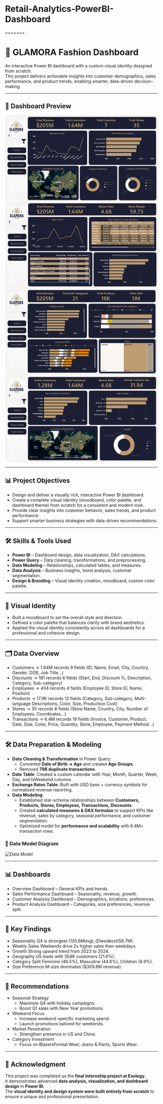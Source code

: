 # Retail-Analytics-PowerBI-Dashboard
=======
# 👗 GLAMORA Fashion Dashboard

An interactive Power BI dashboard with a custom visual identity designed from scratch.  
This project delivers actionable insights into customer demographics, sales performance, and product trends, enabling smarter, data-driven decision-making.

---

## 📸 Dashboard Preview
![Overview](Dashboards/Overview-Dashboard.png)
![Sales Performance](Dashboards/Sales-Performance.png)
![Product Analysis](Dashboards/Product-Analysis.png)
![Customer Analysis](Dashboards/Customer-Analysis.png)




---

## 📊 Project Objectives
- Design and deliver a visually rich, interactive Power BI dashboard.
- Create a complete visual identity (moodboard, color palette, and dashboard theme) from scratch for a consistent and modern look.
- Provide clear insights into customer behavior, sales trends, and product performance.
- Support smarter business strategies with data-driven recommendations.

---

## 🛠 Skills & Tools Used
- **Power BI** – Dashboard design, data visualization, DAX calculations.  
- **Power Query** – Data cleaning, transformations, and preprocessing.  
- **Data Modeling** – Relationships, calculated tables, and measures. 
- **Data Analysis** – Business insights, trend analysis, customer segmentation.  
- **Design & Branding** – Visual identity creation, moodboard, custom color palette.  

---

## 🎨 Visual Identity
- Built a moodboard to set the overall style and direction.  
- Defined a color palette that balances clarity with brand aesthetics.  
- Applied the visual identity consistently across all dashboards for a professional and cohesive design.  

---

## 🗂 Data Overview
- Customers → 1.64M records  9 fields (ID, Name, Email, City, Country, Gender, DOB, Job Title…)
- Discounts → 181 records  6 fields (Start, End, Discount %, Description, Category, Sub-category)
- Employees → 404 records  4 fields (Employee ID, Store ID, Name, Position)
- Products → 17.9K records  12 fields (Category, Sub-category, Multi-language Descriptions, Color, Size, Production Cost)
- Stores → 35 records  8 fields (Store Name, Country, City, Number of Employees, Coordinates…)
- Transactions → 6.4M records  19 fields (Invoice, Customer, Product, Date, Size, Color, Price, Quantity, Store, Employee, Payment Method…)

---

## 🛠 Data Preparation & Modeling
- **Data Cleaning & Transformation** in Power Query:  
  - Converted **Date of Birth → Age** and created **Age Groups**.  
  - Removed **798 duplicate transactions**.  
- **Date Table**: Created a custom calendar with Year, Month, Quarter, Week, Day, and IsWeekend columns.  
- **Exchange Rates Table**: Built with USD base + currency symbols for normalized revenue reporting.  
- **Data Modeling**:  
  - Established star-schema relationships between **Customers, Products, Stores, Employees, Transactions, Discounts**.  
  - Created **calculated measures & DAX formulas** to support KPIs like revenue, sales by category, seasonal performance, and customer segmentation.  
  - Optimized model for **performance and scalability** with 6.4M+ transaction rows.

 ### 📐 Data Model Diagram
![Data Model](dashboard/model.png)

---

## 📊 Dashboards
- Overview Dashboard – General KPIs and trends.
- Sales Performance Dashboard – Seasonality, revenue, growth.
- Customer Analysis Dashboard – Demographics, locations, preferences.
- Product Analysis Dashboard – Categories, size preferences, revenue split.

---

## 🔑 Key Findings
- Seasonality Q4 is strongest ($130.6M avg), Q1 weakest ($56.7M).
- Weekly Sales Weekends drive 2x higher sales than weekdays.
- Growth Strong upward trend from 2023 to 2024.
- Geography US leads with 354K customers (21.6%).
- Category Split Feminine (46.5%), Masculine (44.6%), Children (8.9%).
- Size Preference M-size dominates ($309.8M revenue).

---

## 🚀 Recommendations
- Seasonal Strategy  
  - Maximize Q4 with holiday campaigns.  
  - Boost Q1 sales with New Year promotions.  
- Weekend Focus  
  - Increase weekend-specific marketing spend.  
  - Launch promotions tailored for weekends.  
- Market Penetration  
  - Strengthen presence in US and China.  
- Category Investment
  - Focus on BlazersFormal Wear, Jeans & Pants, Sports Wear.  

---

## 🙌 Acknowledgment
This project was completed as the **final internship project at Exology**.  
It demonstrates advanced **data analysis, visualization, and dashboard design** in **Power BI**.  
The **visual identity and design system were built entirely from scratch** to ensure a unique and professional presentation.
